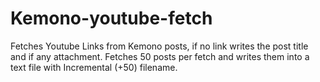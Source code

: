 # Kemono-youtube-fetch
Fetches Youtube Links from Kemono posts, if no link writes the post title and if any attachment. Fetches 50 posts per fetch and writes them into a text file with Incremental (+50) filename.
